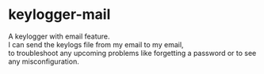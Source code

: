 # keylogger-mail
A keylogger with email feature.
<br>
I can send the keylogs file from my email to my email, <br>to troubleshoot any upcoming problems like forgetting a password
or to see any misconfiguration.
